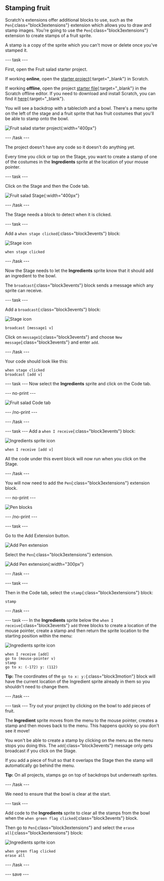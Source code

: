 ## Stamping fruit
Scratch's extensions offer additional blocks to use, such as the `Pen`{:class="block3extensions"} extension which allows you to draw and stamp images. You're going to use the `Pen`{:class="block3extensions"} extension to create stamps of a fruit sprite. 

A stamp is a copy of the sprite which you can't move or delete once you've stamped it.

--- task ---

First, open the Fruit salad starter project.  

If working **online**, open the [starter project](http://rpf.io/fruit-salad-on){:target="_blank"} in Scratch.
 
If working **offline**, open the project [starter file](http://rpf.io/p/en/fruit-salad-go){:target="_blank"} in the Scratch offline editor. If you need to download and install Scratch, you can find it [here](https://scratch.mit.edu/download){:target="_blank"}.

You will see a backdrop with a tablecloth and a bowl. There's a menu sprite on the left of the stage and a fruit sprite that has fruit costumes that you'll be able to stamp onto the bowl.

![Fruit salad starter project](images/fruit-starter.png){:width="400px"}

--- /task ---

The project doesn't have any code so it doesn't do anything yet.

Every time you click or tap on the Stage, you want to create a stamp of one of the costumes in the **Ingredients** sprite at the location of your mouse pointer.

--- task ---

Click on the Stage and then the Code tab. 

![Fruit salad Stage](images/fruit-stage-code.png){:width="400px"}

--- /task ---

The Stage needs a block to detect when it is clicked. 

--- task ---

Add a `when stage clicked`{:class="block3events"} block:

![Stage icon](images/StageIcon.png)


```blocks3
when stage clicked
```

--- /task ---


Now the Stage needs to let the **Ingredients** sprite know that it should add an ingredient to the bowl. 

The `broadcast`{:class="block3events"} block sends a message which any sprite can receive. 


--- task ---

Add a `broadcast`{:class="block3events"} block:


![Stage icon](images/StageIcon.png)


```blocks3
broadcast [message1 v]
```


Click on `message1`{:class="block3events"} and choose `New message`{:class="block3events"} and enter `add`. 

--- /task ---

Your code should look like this:

```blocks3
when stage clicked
broadcast [add v]
```

--- task ---
Now select the **Ingredients** sprite and click on the Code tab. 

--- no-print ---

![Fruit salad Code tab](images/fruit-code-tab.gif)

--- /no-print ---

--- /task ---

--- task ---
Add a `when I receive`{:class="block3events"} block:

![Ingredients sprite icon](images/ingredientsSpriteIcon.png)


```blocks3
when I receive [add v]
```

All the code under this event block will now run when you click on the Stage.

--- /task ---

You will now need to add the `Pen`{:class="block3extensions"} extension block.

--- no-print ---

![Pen blocks](images/fruit-pen-tool.gif)

--- /no-print ---

--- task ---

Go to the Add Extension button.


![Add Pen extension](images/fruit-pen-extension.png)

Select the `Pen`{:class="block3extensions"} extension.

![Add Pen extension](images/fruit-pen-extension2.png){:width="300px"}

--- /task ---

--- task ---


Then in the Code tab, select the `stamp`{:class="block3extensions"} block:

```blocks3
stamp
```
 --- /task ---
 
--- task ---
In the **Ingredients** sprite below the `when I receive`{:class="block3events"} `add` three blocks to create a location of the mouse pointer, create a stamp
and then return the sprite location to the starting position within the menu:

![Ingredients sprite icon](images/ingredientsSpriteIcon.png)


```blocks3
when I receive [add]
go to (mouse-pointer v)
stamp
go to x: (-172) y: (112)
```

**Tip:** The coordinates of the `go to x: y:`{:class="block3motion"} block will have the current location of the Ingredient sprite already in them so you shouldn't need to change them.

--- /task ---

--- task ---
Try out your project by clicking on the bowl to add pieces of fruit.

The **Ingredient** sprite moves from the menu to the mouse pointer, creates a stamp and then moves back to the menu. This happens quickly so you don't see it move!

You won't be able to create a stamp by clicking on the menu as the menu stops you doing this. The `add`{:class="block3events"} message only gets broadcast if you click on the Stage.

If you add a piece of fruit so that it overlaps the Stage then the stamp will automatically go behind the menu. 

**Tip:** On all projects, stamps go on top of backdrops but underneath sprites. 

--- /task ---

We need to ensure that the bowl is clear at the start. 

--- task ---

Add code to the **Ingredients** sprite to clear all the stamps from the bowl when the `when green flag clicked`{:class="block3events"} block.

Then go to `Pen`{:class="block3extensions"} and select the `erase all`{:class="block3extensions"} block:


![Ingredients sprite icon](images/ingredientsSpriteIcon.png)

```blocks3
when green flag clicked
erase all
```
--- /task ---

--- save ---

 





